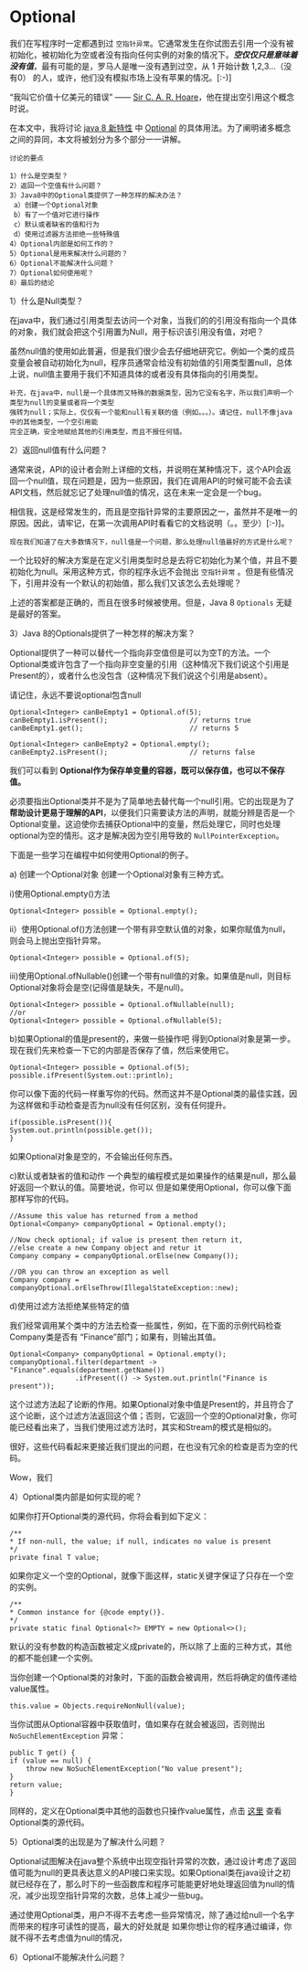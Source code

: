 # Optional

我们在写程序时一定都遇到过 ```空指针异常```。它通常发生在你试图去引用一个没有被初始化，被初始化为空或者没有指向任何实例的对象的情况下。***空仅仅只是意味着没有值***，最有可能的是，罗马人是唯一没有遇到过空，从 1 开始计数 1,2,3...（没有0） 的人，或许，他们没有模拟市场上没有苹果的情况。[:-)]

“我叫它价值十亿美元的错误” —— [Sir C. A. R. Hoare](https://en.wikipedia.org/wiki/Tony_Hoare)，他在提出空引用这个概念时说。

在本文中，我将讨论 [java 8 新特性](https://howtodoinjava.com/category/java-8/) 中 [Optional](https://docs.oracle.com/javase/8/docs/api/java/util/Optional.html) 的具体用法。为了阐明诸多概念之间的异同，本文将被划分为多个部分一一讲解。	

	讨论的要点

	1）什么是空类型？
	2）返回一个空值有什么问题？
	3）Java8中的Optional类提供了一种怎样的解决办法？
     a）创建一个Optional对象
	 b）有了一个值对它进行操作
     c）默认或者缺省的值和行为
     d）使用过滤器方法拒绝一些特殊值
    4）Optional内部是如何工作的？
    5）Optional是用来解决什么问题的？
    6）Optional不能解决什么问题？
	7）Optional如何使用呢？
	8）最后的结论

1）什么是Null类型？

在java中，我们通过引用类型去访问一个对象，当我们的的引用没有指向一个具体的对象，我们就会把这个引用置为Null，用于标识该引用没有值，对吧？

虽然null值的使用如此普遍，但是我们很少会去仔细地研究它。例如一个类的成员变量会被自动初始化为null，程序员通常会给没有初始值的引用类型置null，总体上说，null值主要用于我们不知道具体的或者没有具体指向的引用类型。

    补充，在java中，null是一个具体而又特殊的数据类型，因为它没有名字，所以我们声明一个类型为null的变量或者将一个类型
    强转为null；实际上，仅仅有一个能和null有关联的值（例如。。。）。请记住，null不像java中的其他类型，一个空引用能
    完全正确，安全地赋给其他的引用类型，而且不报任何错。


2）返回null值有什么问题？

通常来说，API的设计者会附上详细的文档，并说明在某种情况下，这个API会返回一个null值，现在问题是，因为一些原因，我们在调用API的时候可能不会去读API文档，然后就忘记了处理null值的情况，这在未来一定会是一个bug。

相信我，这是经常发生的，而且是空指针异常的主要原因之一，虽然并不是唯一的原因。因此，请牢记，在第一次调用API时看看它的文档说明（。。至少）[:-)]。

    现在我们知道了在大多数情况下，null值是一个问题，那么处理null值最好的方式是什么呢？

一个比较好的解决方案是在定义引用类型时总是去将它初始化为某个值，并且不要初始化为null。采用这种方式，你的程序永远不会抛出 ```空指针异常``` 。但是有些情况下，引用并没有一个默认的初始值，那么我们又该怎么去处理呢？

上述的答案都是正确的，而且在很多时候被使用。但是，Java 8 ```Optionals``` 无疑是最好的答案。

3）Java 8的Optionals提供了一种怎样的解决方案？

Optional提供了一种可以替代一个指向非空值但是可以为空T的方法。一个Optional类或许包含了一个指向非空变量的引用（这种情况下我们说这个引用是Present的），或者什么也没包含（这种情况下我们说这个引用是absent）。

请记住，永远不要说optional包含null
	

    Optional<Integer> canBeEmpty1 = Optional.of(5);
	canBeEmpty1.isPresent();                    // returns true
	canBeEmpty1.get();                          // returns 5
	 
	Optional<Integer> canBeEmpty2 = Optional.empty();
	canBeEmpty2.isPresent();                    // returns false

我们可以看到 **Optional作为保存单变量的容器，既可以保存值，也可以不保存值。**

必须要指出Optional类并不是为了简单地去替代每一个null引用。它的出现是为了**帮助设计更易于理解的API**，以便我们只需要读方法的声明，就能分辨是否是一个Optional变量。这迫使你去捕获Optional中的变量，然后处理它，同时也处理optional为空的情形。这才是解决因为空引用导致的 ```NullPointerException```。

下面是一些学习在编程中如何使用Optional的例子。

a) 创建一个Optional对象
 创建一个Optional对象有三种方式。

i)使用Optional.empty()方法

	Optional<Integer> possible = Optional.empty();

ii）使用Optional.of()方法创建一个带有非空默认值的对象，如果你赋值为null，则会马上抛出空指针异常。

	Optional<Integer> possible = Optional.of(5);

iii)使用Optional.ofNullable()创建一个带有null值的对象。如果值是null，则目标Optional对象将会是空(记得值是缺失，不是null)。

	Optional<Integer> possible = Optional.ofNullable(null);
	//or
	Optional<Integer> possible = Optional.ofNullable(5);

b)如果Optional的值是present的，来做一些操作吧
  得到Optional对象是第一步。现在我们先来检查一下它的内部是否保存了值，然后来使用它。

	Optional<Integer> possible = Optional.of(5);
	possible.ifPresent(System.out::println);

你可以像下面的代码一样重写你的代码。然而这并不是Optional类的最佳实践，因为这样做和手动检查是否为null没有任何区别，没有任何提升。

	if(possible.isPresent()){
    System.out.println(possible.get());
	}

如果Optional对象是空的，不会输出任何东西。

c)默认或者缺省的值和动作
一个典型的编程模式是如果操作的结果是null，那么最好返回一个默认的值。简要地说，你可以      但是如果使用Optional，你可以像下面那样写你的代码。

	//Assume this value has returned from a method
	Optional<Company> companyOptional = Optional.empty();
	 
	//Now check optional; if value is present then return it,
	//else create a new Company object and retur it
	Company company = companyOptional.orElse(new Company());
	 
	//OR you can throw an exception as well
	Company company = companyOptional.orElseThrow(IllegalStateException::new);

d)使用过滤方法拒绝某些特定的值

我们经常调用某个类中的方法去检查一些属性，例如，在下面的示例代码检查Company类是否有 “Finance”部门；如果有，则输出其值。

	Optional<Company> companyOptional = Optional.empty();
	companyOptional.filter(department -> "Finance".equals(department.getName())
                    .ifPresent(() -> System.out.println("Finance is present"));

这个过滤方法起了论断的作用。如果Optional对象中值是Present的，并且符合了这个论断，这个过滤方法返回这个值；否则，它返回一个空的Optional对象，你可能已经看出来了，当我们使用过滤方法时，其实和Stream的模式是相似的。

很好，这些代码看起来更接近我们提出的问题，在也没有冗余的检查是否为空的代码。

Wow，我们


4）Optional类内部是如何实现的呢？

如果你打开Optional类的源代码，你将会看到如下定义：

	/**
 	* If non-null, the value; if null, indicates no value is present
 	*/
	private final T value;

如果你定义一个空的Optional，就像下面这样，static关键字保证了只存在一个空的实例。

	/**
 	* Common instance for {@code empty()}.
 	*/
	private static final Optional<?> EMPTY = new Optional<>();

默认的没有参数的构造函数被定义成private的，所以除了上面的三种方式，其他的都不能创建一个实例。

当你创建一个Optional类的对象时，下面的函数会被调用，然后将确定的值传递给value属性。
	
	this.value = Objects.requireNonNull(value);

当你试图从Optional容器中获取值时，值如果存在就会被返回，否则抛出 ```NoSuchElementException``` 异常：

	public T get() {
    if (value == null) {
        throw new NoSuchElementException("No value present");
    }
    return value;
	}

同样的，定义在Optional类中其他的函数也只操作value属性，点击 [这里](http://grepcode.com/file/repository.grepcode.com/java/root/jdk/openjdk/8-b132/java/util/Optional.java) 查看Optional类的源代码。

5）Optional类的出现是为了解决什么问题？

Optional试图解决在java整个系统中出现空指针异常的次数，通过设计考虑了返回值可能为null的更具表达意义的API接口来实现。如果Optional类在java设计之初就已经存在了，那么时下的一些函数库和程序可能能更好地处理返回值为null的情况，减少出现空指针异常的次数，总体上减少一些bug。

通过使用Optional类，用户不得不去考虑一些异常情况，除了通过给null一个名字而带来的程序可读性的提高，最大的好处就是              如果你想让你的程序通过编译，你就不得不去考虑值为null的情况，


6）Optional不能解决什么问题？

